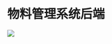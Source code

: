 # 物料管理系统后端

<a href="https://app.codecov.io/gh/Peiyang-Aeromodelling-Association/inventory_management_server"><img src="https://img.shields.io/codecov/c/github/Peiyang-Aeromodelling-Association/inventory_management_server
?style=flat-square"></a>

